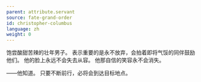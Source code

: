 ```yaml
---
parent: attribute.servant
source: fate-grand-order
id: christopher-columbus
language: zh
weight: 0
---
```


饱尝酸甜苦辣的壮年男子。
表示重要的是永不放弃，会拍着即将气馁的同伴鼓励他们。
他的脸上永远不会失去从容。
他那自信的笑容永不会消失。

——他知道。
只要不断前行，必将会到达目标地点。

